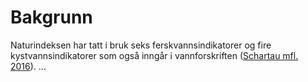 # Bakgrunn

Naturindeksen har tatt i bruk seks ferskvannsindikatorer og fire kystvannsindikatorer som også inngår i vannforskriften ([Schartau mfl. 2016](http://hdl.handle.net/11250/2384734)).
...
